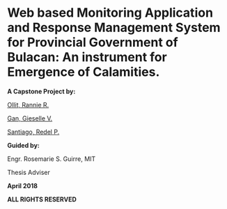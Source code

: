 # Web based Monitoring Application and Response Management System for Provincial Government of Bulacan: An instrument for Emergence of Calamities.

**A Capstone Project by:**

[Ollit, Rannie R.](https://github.com/einnar82)

[Gan, Gieselle V.](https://github.com/giesellegan)

[Santiago, Redel P.](https://github.com/redel30)

**Guided by:**

Engr. Rosemarie S. Guirre, MIT

Thesis Adviser

**April 2018**


**ALL RIGHTS RESERVED**
